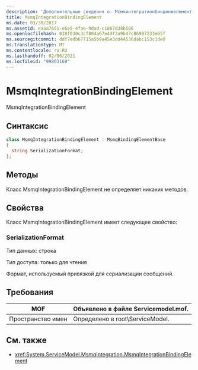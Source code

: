 ```yaml
---
description: 'Дополнительные сведения о: Мсмкинтегратионбиндинжелемент'
title: MsmqIntegrationBindingElement
ms.date: 03/30/2017
ms.assetid: eaaa7651-e6e5-4fae-9dad-c1867d38b586
ms.openlocfilehash: 018f030c3cf804a67e4df3a9b47c86987233e65f
ms.sourcegitcommit: ddf7edb67715a5b9a45e3dd44536dabc153c1de0
ms.translationtype: MT
ms.contentlocale: ru-RU
ms.lasthandoff: 02/06/2021
ms.locfileid: "99803169"
---
```

# <a name="msmqintegrationbindingelement"></a>MsmqIntegrationBindingElement

MsmqIntegrationBindingElement  
  
## <a name="syntax"></a>Синтаксис  
  
```csharp  
class MsmqIntegrationBindingElement : MsmqBindingElementBase  
{  
  string SerializationFormat;  
};  
```  
  
## <a name="methods"></a>Методы  

 Класс MsmqIntegrationBindingElement не определяет никаких методов.  
  
## <a name="properties"></a>Свойства  

 Класс MsmqIntegrationBindingElement имеет следующее свойство:  
  
### <a name="serializationformat"></a>SerializationFormat  

 Тип данных: строка  
  
 Тип доступа: только для чтения  
  
 Формат, используемый привязкой для сериализации сообщений.  
  
## <a name="requirements"></a>Требования  
  
|MOF|Объявлено в файле Servicemodel.mof.|  
|---------|-----------------------------------|  
|Пространство имен|Определено в root\ServiceModel.|  
  
## <a name="see-also"></a>См. также

- <xref:System.ServiceModel.MsmqIntegration.MsmqIntegrationBindingElement>
